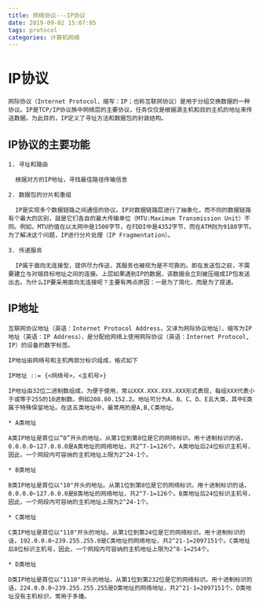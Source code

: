 ```yaml
---
title: 网络协议---IP协议
date: 2019-09-02 15:07:05
tags: protocol
categories: 计算机网络
---
```


# IP协议

    网际协议（Internet Protocol，缩写：IP；也称互联网协议）是用于分组交换数据的一种协议。IP是TCP/IP协议族中网络层的主要协议，任务仅仅是根据源主机和目的主机的地址来传送数据。为此目的，IP定义了寻址方法和数据包的封装结构。

## IP协议的主要功能

    1. 寻址和路由
      
      根据对方的IP地址，寻找最佳路径传输信息

    2. 数据包的分片和重组

      IP是实现多个数据链路之间通信的协议。IP对数据链路层进行了抽象化，而不同的数据链路有个最大的区别，就是它们各自的最大传输单位（MTU:Maximum Transmission Unit）不同。例如，MTU的值在以太网中是1500字节，在FDDI中是4352字节，而在ATM则为9180字节。为了解决这个问题，IP进行分片处理（IP Fragmentation）。

    3. 传递服务

      IP属于面向无连接型，提供尽力传送，其服务也被视为是不可靠的。即在发送包之前，不需要建立与对端目标地址之间的连接。上层如果遇到IP的数据，该数据会立刻被压缩成IP包发送出去。为什么IP要采用面向无连接呢？主要有两点原因：一是为了简化，而是为了提速。

## IP地址

    互联网协议地址（英语：Internet Protocol Address，又译为网际协议地址），缩写为IP地址（英语：IP Address），是分配给网络上使用网际协议（英语：Internet Protocol, IP）的设备的数字标签。

    IP地址由网络号和主机两部分标识组成，格式如下

    IP地址 ::= {<网络号>，<主机号>}

    IP地址由32位二进制数组成，为便于使用，常以XXX.XXX.XXX.XXX形式表现，每组XXX代表小于或等于255的10进制数。例如208.80.152.2。地址可分为A、B、C、D、E五大类，其中E类属于特殊保留地址。在这五类地址中，最常用的是A,B,C类地址。

    * A类地址

    A类IP地址是首位以“0”开头的地址。从第1位到第8位是它的网络标识。用十进制标识的话，0.0.0.0~127.0.0.0是A类地址的网络地址，共2^7-1=126个。A类地址后24位标识主机号，因此，一个网段内可容纳的主机地址上限为2^24-1个。

    * B类地址

    B类IP地址是首位以"10"开头的地址。从第1位到第8位是它的网络标识。用十进制标识的话，0.0.0.0~127.0.0.0是B类地址的网络地址，共2^7-1=126个。B类地址后24位标识主机号，因此，一个网段内可容纳的主机地址上限为2^24-1个。

    * C类地址

    C类IP地址是首位以"110"开头的地址。从第1位到第24位是它的网络标识。用十进制标识的话，192.0.0.0~239.255.255.0是C类地址的网络地址，共2^21-1=2097151个。C类地址后8位标识主机号，因此，一个网段内可容纳的主机地址上限为2^8-1=254个。

    * D类地址

    D类IP地址是首位以"1110"开头的地址。从第1位到第232位是它的网络标识。用十进制标识的话，224.0.0.0~239.255.255.255是D类地址的网络地址，共2^21-1=2097151个。D类地址没有主机标识，常用于多播。


